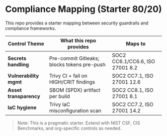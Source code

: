 # Compliance Mapping (Starter 80/20)

This repo provides a starter mapping between security guardrails and compliance frameworks.

| Control Theme         | What this repo provides                          | Maps to                          |
|-----------------------|--------------------------------------------------|----------------------------------|
| **Secrets handling**  | Pre-commit Gitleaks; blocks tokens pre-push      | SOC2 CC6.1/CC6.6, ISO 27001 8.2  |
| **Vulnerability mgmt**| Trivy CI + fail on HIGH/CRIT findings            | SOC2 CC7.1, ISO 27001 12.6       |
| **Asset transparency**| SBOM (SPDX) artifact per build                   | SOC2 CC8.1, ISO 27001 8.1        |
| **IaC hygiene**       | Trivy IaC misconfiguration scan                  | SOC2 CC7.2, ISO 27001 14.2       |

> Note: This is a pragmatic starter. Extend with NIST CSF, CIS Benchmarks, and org-specific controls as needed.
